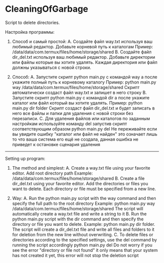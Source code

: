 # CleaningOfGarbage
Script to delete directories.

Настройка программы:

1. Способ и самый простой:
	A. Создайте файл way.txt используя ваш любимый редактор. Добавьте корневой путь к каталогам
		Пример: /data/data/com.termux/files/home/storage/shared
	B. Создайте файл dir_del.txt используя ваш любимый редактор. Добавьте директории или файлы которые вы хотите удалять. Каждая директория или файл должны указываться с новой строки.

2. Способ:
	A. Запустите скрипт python main.py с командой way а после укажите полный путь к корневому каталогу
		Пример: python main.py way /data/data/com.termux/files/home/storage/shared
		Скрипт автоматически создаст файл way.txt и запишет в него строку
	B. Запустите скрипт python main.py с командой dir а после укажите каталог или файл который вы хотите удалять. 
		Пример: python main.py dir folder
	Скрипт создаст файл dir_del.txt и будет записать в него все файлы и папки для удаления с новой строки без перезаписи.
	C. Для удаления файлов или каталогов по заданным настройкам используйте команду del запустив скрипт соответствующим образом python main.py del 
	Не переживайте если вы увидите ошибку "каталог или файл не найден" это означает лишь то что ваша система его ещё не создала, данная ошибка не приведет к остановке сценария удаления

-------------------------------------------------------------

Setting up program:
1. The method and simplest:
	A. Create a way.txt file using your favorite editor.
Add root directory path
		Example: /data/data/com.termux/files/home/storage/shared
	B. Create a file dir_del.txt using your favorite editor. Add the directories or files you want to delete. Each directory or file must be specified from a new line.

2. Way:
	A. Run the python main.py script with the way command and then specify the full path to the root directory
		Example: python main.py way /data/data/com.termux/files/home/storage/shared
	The script will automatically create a way.txt file and write a string to it
	B. Run the python main.py script with the dir command and then specify the directory or file you want to delete.
Example: python main.py dir folder. The script will create a dir_del.txt file and write all files and folders to it for deletion from the new line without overwriting.
	C. To delete files or directories according to the specified settings, use the del command by running the script accordingly python main.py del
	Do not worry if you see the error "directory or file not found" it only means that your system has not created it yet, this error will not stop the deletion script
